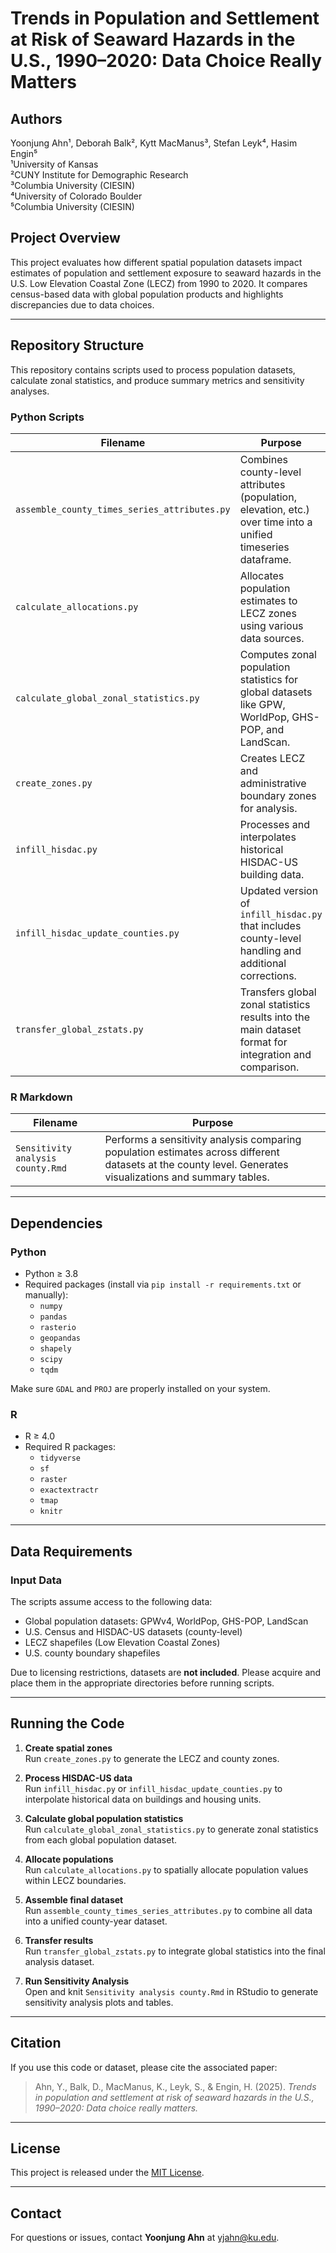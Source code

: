 # Trends in Population and Settlement at Risk of Seaward Hazards in the U.S., 1990–2020: Data Choice Really Matters

## Authors
Yoonjung Ahn¹, Deborah Balk², Kytt MacManus³, Stefan Leyk⁴, Hasim Engin⁵  
¹University of Kansas  
²CUNY Institute for Demographic Research  
³Columbia University (CIESIN)  
⁴University of Colorado Boulder  
⁵Columbia University (CIESIN)

## Project Overview

This project evaluates how different spatial population datasets impact estimates of population and settlement exposure to seaward hazards in the U.S. Low Elevation Coastal Zone (LECZ) from 1990 to 2020. It compares census-based data with global population products and highlights discrepancies due to data choices.

---

## Repository Structure

This repository contains scripts used to process population datasets, calculate zonal statistics, and produce summary metrics and sensitivity analyses.

### Python Scripts

| Filename | Purpose |
|----------|---------|
| `assemble_county_times_series_attributes.py` | Combines county-level attributes (population, elevation, etc.) over time into a unified timeseries dataframe. |
| `calculate_allocations.py` | Allocates population estimates to LECZ zones using various data sources. |
| `calculate_global_zonal_statistics.py` | Computes zonal population statistics for global datasets like GPW, WorldPop, GHS-POP, and LandScan. |
| `create_zones.py` | Creates LECZ and administrative boundary zones for analysis. |
| `infill_hisdac.py` | Processes and interpolates historical HISDAC-US building data. |
| `infill_hisdac_update_counties.py` | Updated version of `infill_hisdac.py` that includes county-level handling and additional corrections. |
| `transfer_global_zstats.py` | Transfers global zonal statistics results into the main dataset format for integration and comparison. |

### R Markdown

| Filename | Purpose |
|----------|---------|
| `Sensitivity analysis county.Rmd` | Performs a sensitivity analysis comparing population estimates across different datasets at the county level. Generates visualizations and summary tables. |

---

## Dependencies

### Python

- Python ≥ 3.8
- Required packages (install via `pip install -r requirements.txt` or manually):
  - `numpy`
  - `pandas`
  - `rasterio`
  - `geopandas`
  - `shapely`
  - `scipy`
  - `tqdm`

Make sure `GDAL` and `PROJ` are properly installed on your system.

### R

- R ≥ 4.0
- Required R packages:
  - `tidyverse`
  - `sf`
  - `raster`
  - `exactextractr`
  - `tmap`
  - `knitr`

---

## Data Requirements

### Input Data
The scripts assume access to the following data:
- Global population datasets: GPWv4, WorldPop, GHS-POP, LandScan
- U.S. Census and HISDAC-US datasets (county-level)
- LECZ shapefiles (Low Elevation Coastal Zones)
- U.S. county boundary shapefiles

Due to licensing restrictions, datasets are **not included**. Please acquire and place them in the appropriate directories before running scripts.

---

## Running the Code

1. **Create spatial zones**  
   Run `create_zones.py` to generate the LECZ and county zones.

2. **Process HISDAC-US data**  
   Run `infill_hisdac.py` or `infill_hisdac_update_counties.py` to interpolate historical data on buildings and housing units.

3. **Calculate global population statistics**  
   Run `calculate_global_zonal_statistics.py` to generate zonal statistics from each global population dataset.

4. **Allocate populations**  
   Run `calculate_allocations.py` to spatially allocate population values within LECZ boundaries.

5. **Assemble final dataset**  
   Run `assemble_county_times_series_attributes.py` to combine all data into a unified county-year dataset.

6. **Transfer results**  
   Run `transfer_global_zstats.py` to integrate global statistics into the final analysis dataset.

7. **Run Sensitivity Analysis**  
   Open and knit `Sensitivity analysis county.Rmd` in RStudio to generate sensitivity analysis plots and tables.

---

## Citation

If you use this code or dataset, please cite the associated paper:

> Ahn, Y., Balk, D., MacManus, K., Leyk, S., & Engin, H. (2025). *Trends in population and settlement at risk of seaward hazards in the U.S., 1990–2020: Data choice really matters.*

---

## License

This project is released under the [MIT License](LICENSE).

---

## Contact

For questions or issues, contact **Yoonjung Ahn** at [yjahn@ku.edu](mailto:y943a214@ku.edu).
